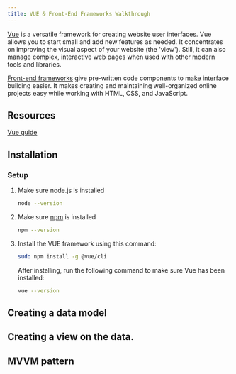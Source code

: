 ```yaml
---
title: VUE & Front-End Frameworks Walkthrough
---
```


[Vue](https://v2.vuejs.org/v2/guide/#) is a versatile framework for creating website user interfaces. Vue allows you to start small and add new features as needed. It concentrates on improving the visual aspect of your website (the 'view'). Still, it can also manage complex, interactive web pages when used with other modern tools and libraries. 

[Front-end frameworks](https://en.wikipedia.org/wiki/Front-end_web_development) give pre-written code components to make interface building easier. It makes creating and maintaining well-organized online projects easy while working with HTML, CSS, and JavaScript.

## Resources
[Vue guide](https://v2.vuejs.org/v2/guide/#)

## Installation

### Setup

1. Make sure node.js is installed
   ```sh
   node --version
   ```
2. Make sure [npm](https://kinsta.com/knowledgebase/what-is-npm/) is installed
   ```sh
   npm --version
   ```
3. Install the VUE framework using this command: 
   ```sh
   sudo npm install -g @vue/cli 
   ```
   After installing, run the following command to make sure Vue has been installed:

   ```sh
   vue --version
   ```
## Creating a data model



## Creating a view on the data.


## MVVM pattern


